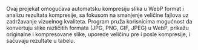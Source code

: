 Ovaj projekat omogućava automatsku kompresiju slika u WebP format i analizu rezultata kompresije, sa fokusom na smanjenje veličine fajlova uz zadržavanje vizuelnog kvaliteta.
Program pruža korisnicima mogućnost da konvertuju slike različitih formata (JPG, PNG, GIF, JPEG) u WebP, prikažu originalne i kompresovane slike, uporede veličinu pre i posle kompresije, i sačuvaju rezultate u tabelu.
